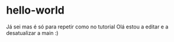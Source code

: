 # hello-world
Já sei mas é só para repetir como no tutorial
Olá estou a editar e a desatualizar a main :)
